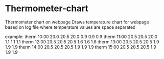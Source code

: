 # Thermometer-chart
Thermometer chart on webpage
Draws temperature chart for webpage based on log file where temperature values are space separated

example:
therm 10:00 20.0 20.5 20.0 0.9 0.9 0.9 
therm 11:00 20.5 20.5 20.0 1.1 1.1 1.1 
therm 12:00 20.5 20.5 20.5 1.6 1.6 1.6 
therm 13:00 20.5 20.5 20.5 1.9 1.9 1.9 
therm 14:00 20.5 20.5 20.5 1.9 1.9 1.9 
therm 15:00 20.5 20.5 20.5 1.9 1.9 1.9 

